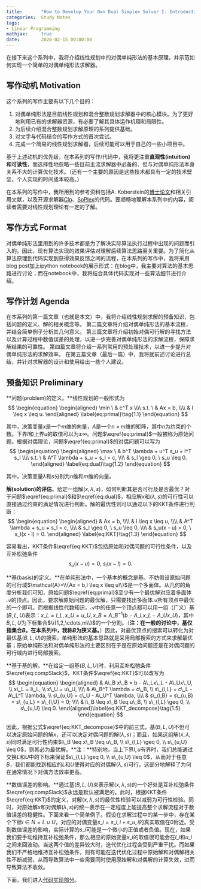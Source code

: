 ```yaml
---
title:       "How to Develop Your Own Dual Simplex Solver I: Introduction"
categories:  Study Notes
tags:
- Linear Programming
mathjax:     true
date:        2020-02-15 00:00:00
---
```


在接下来这个系列中，我将介绍线性规划中的对偶单纯形法的基本原理，并示范如何实现一个简单的对偶单纯形法求解器。

<!--more-->

## 写作动机 Motivation

这个系列的写作主要有以下几个目的：
1. 对偶单纯形法是目前线性规划和混合整数规划求解器中的核心模块。为了更好地利用已有的求解器资源，有必要了解其具体运作机理和局限性。
2. 为后续介绍混合整数规划求解原理的系列提供基础。
3. 对文字与代码结合的写作方式的首次尝试。
4. 完成一个简易的线性规划求解器，后续可能可以用于自己的一些小项目中。

基于上述动机的优先级，在本系列的写作/代码中，我将更注重**直观性(intuition)**和**可读性**，而选择性地忽略一些目前主流求解器中必备的、但与对偶单纯形法本身关系不大的计算优化技术。（还有一个主要的原因是这些技术都具有一定的技术壁垒，个人实现的时间成本较高。）

在本系列的写作中，我所用到的参考资料包括A. Koberstein的[博士论文](https://www.researchgate.net/profile/Achim_Koberstein/publication/35632487_The_dual_simplex_method_techniques_for_a_fast_and_stable_implementation_Elektronische_Ressource/links/0a85e52ef5144e9031000000/The-dual-simplex-method-techniques-for-a-fast-and-stable-implementation-Elektronische-Ressource.pdf)和相关引用文献，以及开源求解器[Clp](https://github.com/coin-or/Clp)、[SoPlex](http://soplex.zib.de/)的代码。要顺畅地理解本系列中的内容，阅读者需要对线性规划理论有一定的了解。

## 写作方式 Format

对偶单纯形法里用到的许多技术都是为了解决实际算法执行过程中出现的问题而引入的。因此，现有算法实现的效果评估对理解后续算法思路至关重要。为了简化从算法原理到代码实现到获得效果反馈之间的流程，在本系列的写作中，我将采用blog post加上ipython notebook的展示形式：在blog中，我主要对算法的基本思路进行讨论；而在notebook中，我将结合具体代码实现对一些算法细节进行介绍。

## 写作计划 Agenda

在本系列的第一篇文章（也就是本文）中，我将介绍线性规划求解的预备知识，包括问题的定义、解的相关概念等。
第二篇文章将介绍对偶单纯形法的基本流程，并结合简单例子分析其几何意义。
第三篇文章将介绍初始对偶可行解的寻找方法以及计算过程中数值误差的处理，以进一步完善对偶单纯形法的求解流程，保障求解结果的可靠性。
第四篇文章将介绍一系列常用的预处理技术，以进一步提升对偶单纯形法的求解效率。
在第五篇文章（最后一篇）中，我将就前述讨论进行总结，并针对求解器的设计和使用给出一些个人建议。


## 预备知识 Preliminary

**问题(problem)的定义。**线性规划的一般形式为
$$
\begin{equation}
  \begin{aligned}
    \min \ & c^T x \\\\
    s.t. \ & Ax = b, \\\\
           & l \leq x \leq u.
  \end{aligned}
  \label{eq:primal}\tag{1.1}
\end{equation}
$$

其中，决策变量$x$是一个$m$维的向量，$A$是一个$n\times m$维的矩阵，其中$n$为约束的个数。下界$l$和上界$u$的取值可以为$\pm \infty$。问题$\eqref{eq:primal}$一般被称为原始问题。根据对偶理论，问题$\eqref{eq:primal}$的对偶问题可以写为
$$
\begin{equation}
  \begin{aligned}
    \max \ & b^T \lambda + u^T s_u + l^T s_l \\\\
    s.t. \ & A^T \lambda + s_u + s_l = c, \\\\
           & s_l \geq 0, \ s_u \leq 0.
  \end{aligned}
  \label{eq:dual}\tag{1.2}
\end{equation}
$$

其中，决策变量$\lambda$和$s$分别为$n$维和$m$维的向量。

**解(solution)的评估**。给定一组解$(x,\lambda,s)$，如何判断其是否可行及是否最优？对于问题$\eqref{eq:primal}$和$\eqref{eq:dual}$，相应解$x$和$(\lambda,s)$的可行性可以直接通过约束的满足情况进行判断。解的最优性则可以通过以下的KKT条件进行判断：
$$
\begin{equation}
  \begin{aligned}
    & Ax = b, \\\\
    & l \leq x \leq u, \\\\
    & A^T \lambda + s_u + s_l = c, \\\\
    & s_l \geq 0, \ s_u \leq 0, \\\\
    & s_u(x - u) = 0, \ s_l(x - l) = 0.
  \end{aligned}
  \label{eq:KKT}\tag{1.3}
\end{equation}
$$

容易看出，KKT条件$\eqref{eq:KKT}$包括原始和对偶问题的可行性条件，以及互补松弛条件
$$s_u(x - u) = 0, \ s_l(x - l) = 0. \label{eq:compSlack}\tag{1.4}$$

**基(basis)的定义。**在单纯形法中，一个基本的概念是基。不妨假设原始问题的可行域$\mathcal{A}=\\{Ax = b,l \leq x \leq u\\}$是一个多面体。从几何的角度分析我们可知，原始问题$\eqref{eq:primal}$至少有一个最优解对应着多面体$\mathcal{A}$的顶点。因此，要求解原始问题的最优解，只需要找出多面体$\mathcal{A}$所有顶点中最优的一个即可。而根据线性代数知识，$\mathcal{A}$中的任意一个顶点都可以用一组（广义）基$(B,L,U)$表示：$x\_L = l\_L, x\_U = u\_U, x\_B = A\_B^{-1}(b - A\_Lx\_L - A\_Ux\_U)$，其中$B,L,U$为下标集合$\\{1,2,\cdots,m\\}$的一个分割。（**注：在一般的讨论中，基仅指集合$B$。在本系列中，我称$B$为狭义基。**）因此，对最优顶点的搜索可以转化为对最优基$(B,L,U)$的搜索。单纯形法的基本思路就是采用局部搜索的方式来求解最优基；原始单纯形法和对偶单纯形法的主要区别在于是在原始问题还是在对偶问题的可行域内进行局部搜索。

**基于基的解。**在给定一组基$(B,L,U)$时，利用互补松弛条件$\eqref{eq:compSlack}$，KKT条件$\eqref{eq:KKT}$可以改写为
$$
\begin{equation}
  \begin{aligned}
    & A\_B x\_B = b - A\_Lx\_L - A\_Ux\_U, \\ x\_L = l\_L, \\ x\_U = u\_U, \\\\
    & A\_B^T \lambda = c\_B, \\ s\_{l,L} = c\_L - A\_L^T \lambda, \\ s\_{u,U} = c\_U - A\_U^T \lambda, \\\\
    & s\_{l,B} = s\_{u,B} = s\_{u,L} = s\_{l,U} = 0; \\\\
    & l\_B \leq x\_B \leq u\_B, \\ s\_{l,L} \geq 0, \\ s\_{u,U} \leq 0.
  \end{aligned}\label{eq:KKT_decompose}\tag{1.5}
\end{equation}
$$

因此，根据公式$\eqref{eq:KKT_decompose}$中的前三式，基$(B,L,U)$不但可以决定原始问题的解$x$，还可以决定对偶问题的解$(\lambda,s)$；而且，如果这组解$(x,\lambda,s)$同时满足可行性约束$l\_B \leq x\_B \leq u\_B, \\ s\_{l,L} \geq 0, \\ s\_{u,U} \leq 0$，则其必为最优解。**注：**特别地，当上下界$l,u$有界时，我们总能通过交换$L$和$U$中的下标来保证$s\_{l,L} \geq 0, \\ s\_{u,U} \leq 0$，从而对于任意$B$，我们都能找到相应的$L$和$U$使得对应的对偶解$(\lambda,s)$可行。这部分地解释了为何在通常情况下对偶方法效率更高。

**数值误差的影响。**通过基$(B,L,U)$来表示解$(x,\lambda,s)$的一个好处是互补松弛条件$\eqref{eq:compSlack}$永远是默认被满足的。此时，根据KKT条件$\eqref{eq:KKT}$的定义，对解$(x,\lambda,s)$的最优性检验可以减弱为可行性检验。同时，对原始解$x$和对偶解$(\lambda,s)$的统一表示在一定程度上能提高整个求解流程对于数值误差的稳健性。下面来看一个简单例子。假设在求解过程中的某一步中，存在某个下标$i\in N = L\cup U$，对应的对偶变量$s\_i = s\_{l,i} + s\_{u,i}$的真实取值在0附近。受到数值误差的影响，实际计算的$s\_i$可能是一个微小的正值或者负值。现在，如果我们要手动维持互补松弛条件，那么相应的原始变量$x\_i$的取值很可能会在$l\_i$和$u\_i$之间来回波动。当这两个值的差异较大时，迭代优化过程会受到严重干扰。而如果我们不严格地维持互补松弛条件，则有可能在迭代优化过程中原始解和对偶解相关性不断减弱，从而导致算法中一些需要同时使用原始解和对偶解的计算失效，进而导致算法不收敛。

下面，我们进入[代码实现部分](https://github.com/hanqiu92/dual_simplex_solve/blob/master/1_preliminary.ipynb)。
